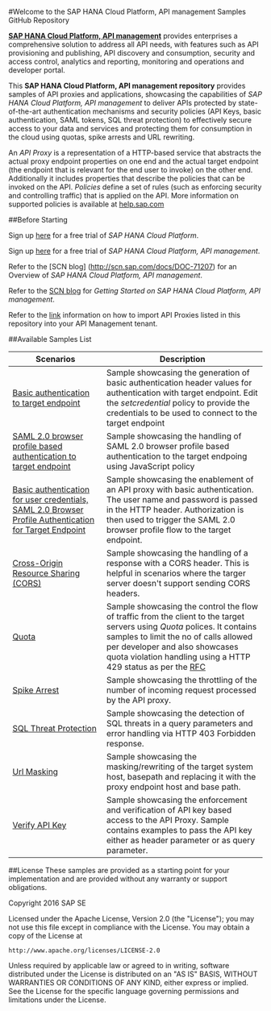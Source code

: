 #Welcome to the SAP HANA Cloud Platform, API management Samples GitHub Repository

[**SAP HANA Cloud Platform, API management**](https://hcp.sap.com/capabilities/integration/api-management.html) provides enterprises a comprehensive solution to address all API needs, with features such as API provisioning and publishing, API discovery and consumption, security and access control, analytics and reporting, monitoring and operations and developer portal.  

This **SAP HANA Cloud Platform, API management repository** provides samples of API proxies and applications, showcasing the capabilities of *SAP HANA Cloud Platform, API management* to deliver APIs protected by state-of-the-art authentication mechanisms and security policies (API Keys, basic authentication, SAML tokens, SQL threat protection) to effectively secure access to your data and services and protecting them for consumption in the cloud using quotas, spike arrests and URL rewriting.

An *API Proxy* is a representation of a HTTP-based service that abstracts the actual proxy endpoint properties on one end and the actual target endpoint (the endpoint that is relevant for the end user to invoke) on the other end. Additionally it includes properties that describe the policies that can be invoked on the API. *Policies* define a set of rules (such as enforcing security and controlling traffic) that is applied on the API. More information on supported policies is available at [help.sap.com](https://help.hana.ondemand.com/apim_od/frameset.htm?7e4f3e590f164996994cddc8e48bf7f5.html)

##Before Starting

Sign up [here](https://hcp.sap.com/try.html) for a free trial of *SAP HANA Cloud Platform*.

Sign up [here](http://scn.sap.com/community/api-management/blog/2016/02/02/free-trial-of-sap-api-management-on-hana-cloud-platform-is-available-now) for a free trial of *SAP HANA Cloud Platform, API management*.

Refer to the [SCN blog] (http://scn.sap.com/docs/DOC-71207) for an Overview of *SAP HANA Cloud Platform, API management*.

Refer to the [SCN blog](http://scn.sap.com/community/api-management/blog/2016/02/10/how-to-use-sap-api-management-on-hcp-trial) for *Getting Started on SAP HANA Cloud Platform, API management*.

Refer to the [link](https://help.hana.ondemand.com/apim_od/frameset.htm?9342a932441e45cd9636eb0a01a89958.html) information on how to import API Proxies listed in this repository into your API Management tenant.

##Available Samples List

| Scenarios | Description |
| --- | --- |
| [Basic authentication to target endpoint](./authentication/basicauthentication) | Sample showcasing the generation of basic authentication header values for authentication with target endpoint. Edit the *setcredential* policy to provide the credentials to be used to connect to the target endpoint |
| [SAML 2.0 browser profile based authentication to target endpoint](./authentication/saml) | Sample showcasing the handling of SAML 2.0 browser profile based authentication to the target endpoing using JavaScript policy |
| [Basic authentication for user credentials, SAML 2.0 Browser Profile Authentication for Target Endpoint](./authentication/basictosamlauth) | Sample showcasing the enablement of an API proxy with basic authentication. The user name and password is passed in the HTTP header. Authorization is then used to trigger the SAML 2.0 browser profile flow to the target endpoint. |
| [Cross-Origin Resource Sharing (CORS)](./cors) | Sample showcasing the handling of a response with a CORS header. This is helpful in scenarios where the targer server doesn't support sending CORS headers. |
| [Quota](./quota) | Sample showcasing the control the flow of traffic from the client to the target servers using *Quota* polices. It contains samples to limit the no of calls allowed per developer and also showcases quota violation handling using a HTTP 429 status as per the [RFC](https://tools.ietf.org/html/rfc6585#page-3) |
| [Spike Arrest](./spikearrest) | Sample showcasing the throttling of the number of incoming request processed by the API proxy. |
| [SQL Threat Protection](./sqlthreatprotection) | Sample showcasing the detection of SQL threats in a query parameters and error handling via HTTP 403 Forbidden response. |
| [Url Masking](./urlmask) | Sample showcasing the masking/rewriting of the target system host, basepath and replacing it with the proxy endpoint host and base path. |
| [Verify API Key](./verifyapikey) | Sample showcasing the enforcement and verification of API key based access to the API Proxy. Sample contains examples to pass the API key either as header parameter or as query parameter. |


##License
These samples are provided as a starting point for your implementation and are provided without any warranty or support obligations.

Copyright 2016 SAP SE

Licensed under the Apache License, Version 2.0 (the "License");
you may not use this file except in compliance with the License.
You may obtain a copy of the License at

    http://www.apache.org/licenses/LICENSE-2.0

Unless required by applicable law or agreed to in writing, software
distributed under the License is distributed on an "AS IS" BASIS,
WITHOUT WARRANTIES OR CONDITIONS OF ANY KIND, either express or implied.
See the License for the specific language governing permissions and
limitations under the License.


